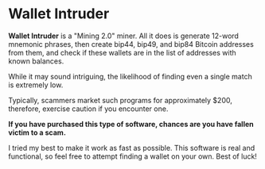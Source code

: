 # Wallet Intruder
**Wallet Intruder** is a "Mining 2.0" miner. 
All it does is generate 12-word mnemonic phrases, then create bip44, bip49, and bip84 Bitcoin addresses from them, and check if these wallets are in the list of addresses with known balances.

While it may sound intriguing, the likelihood of finding even a single match is extremely low.

Typically, scammers market such programs for approximately $200, therefore, exercise caution if you encounter one.

**If you have purchased this type of software, chances are you have fallen victim to a scam.**

I tried my best to make it work as fast as possible.
This software is real and functional, so feel free to attempt finding a wallet on your own. Best of luck!
